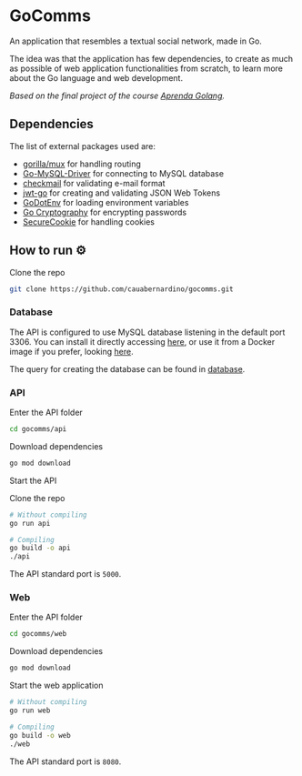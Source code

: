 # GoComms 

An application that resembles a textual social network, made in Go. 

The idea was that the application has few dependencies, to create as much as possible of web application functionalities from scratch, to learn more about the Go language and web development.


*Based on the final project of the course [Aprenda Golang](https://www.udemy.com/course/aprenda-golang-do-zero-desenvolva-uma-aplicacao-completa/).*


## Dependencies

The list of external packages used are:
- [gorilla/mux](https://github.com/gorilla/mux) for handling routing
- [Go-MySQL-Driver](https://github.com/go-sql-driver/mysql) for connecting to MySQL database
- [checkmail](https://github.com/badoux/checkmail) for validating e-mail format
- [jwt-go](https://github.com/dgrijalva/jwt-go) for creating and validating JSON Web Tokens
- [GoDotEnv](https://github.com/joho/godotenv) for loading environment variables
- [Go Cryptography](https://golang.org/x/crypto) for encrypting passwords
- [SecureCookie](https://github.com/gorilla/securecookie) for handling cookies

## How to run ⚙️

Clone the repo
```bash
git clone https://github.com/cauabernardino/gocomms.git
```

### Database

The API is configured to use MySQL database listening in the default port 3306. You can install it directly accessing [here](https://dev.mysql.com/downloads/mysql/), or use it from a Docker image if you prefer, looking [here](https://hub.docker.com/_/mysql).

The query for creating the database can be found in [database](/api/database).

### API

Enter the API folder
```bash
cd gocomms/api
```

Download dependencies
```bash
go mod download
```

Start the API

Clone the repo
```bash
# Without compiling
go run api

# Compiling
go build -o api
./api
```

The API standard port is `5000`.

### Web

Enter the API folder
```bash
cd gocomms/web
```

Download dependencies
```bash
go mod download
```

Start the web application
```bash
# Without compiling
go run web

# Compiling
go build -o web
./web
```

The API standard port is `8080`.